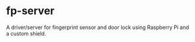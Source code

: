 # fp-server
A driver/server for fingerprint sensor and door lock using Raspberry Pi and a custom shield.
